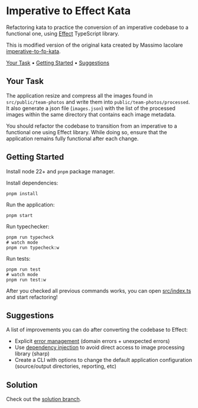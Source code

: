 # Imperative to Effect Kata

Refactoring kata to practice the conversion of an imperative codebase to a functional one,
using [Effect](https://effect.website/) TypeScript library.

This is modified version of the original kata created by Massimo
Iacolare [imperative-to-fp-kata](https://github.com/iacoware/imperative-to-fp-kata/).

[Your Task](#your-task) • [Getting Started](#getting-started) • [Suggestions](#suggestions)

## Your Task

The application resize and compress all the images found in `src/public/team-photos` and write them into
`public/team-photos/processed`. It also generate a json file (`images.json`) with the list of the processed images
within the
same directory that contains each image metadata.

You should refactor the codebase to transition from an imperative to a functional one using Effect library.
While doing so, ensure that the application remains fully functional after each change.

## Getting Started

Install node 22+ and `pnpm` package manager.

Install dependencies:

```shell
pnpm install
```

Run the application:

```shell
pnpm start
```

Run typechecker:

```shell
pnpm run typecheck
# watch mode
pnpm run typecheck:w
```

Run tests:

```shell
pnpm run test
# watch mode
pnpm run test:w
```

After you checked all previous commands works, you can open [src/index.ts](./src/index.ts) and start refactoring!

## Suggestions

A list of improvements you can do after converting the codebase to Effect:

- Explicit [error management](https://effect.website/docs/error-management/two-error-types/) (domain errors + unexpected
  errors)
- Use [dependency injection](https://effect.website/docs/requirements-management/services/) to avoid direct access to
  image processing library (sharp)
- Create a CLI with options to change the default application configuration (source/output directories, reporting, etc)

## Solution

Check out the [solution branch](https://github.com/devmatteini/imperative-to-effect-kata/tree/solution).
